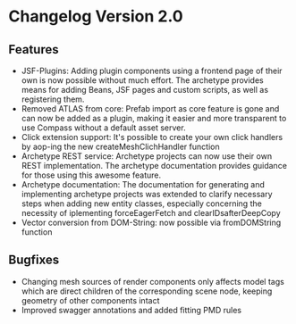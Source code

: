 Changelog Version 2.0
======================

Features
---------

* JSF-Plugins: Adding plugin components using a frontend page of their own is now possible without much effort. The archetype provides means for adding Beans, JSF pages and custom scripts, as well as registering them.
* Removed ATLAS from core: Prefab import as core feature is gone and can now be added as a plugin, making it easier and more transparent to use Compass without a default asset server.
* Click extension support: It's possible to create your own click handlers by aop-ing the new createMeshClichHandler function
* Archetype REST service: Archetype projects can now use their own REST implementation. The archetype documentation provides guidance for those using this awesome feature.
* Archetype documentation: The documentation for generating and implementing archetype projects was extended to clarify necessary steps when adding new entity classes, especially concerning the necessity of iplementing forceEagerFetch and clearIDsafterDeepCopy
* Vector conversion from DOM-String: now possible via fromDOMString function

Bugfixes
--------

* Changing mesh sources of render components only affects model tags which are direct children of the corresponding scene node, keeping geometry of other components intact
* Improved swagger annotations and added fitting PMD rules

